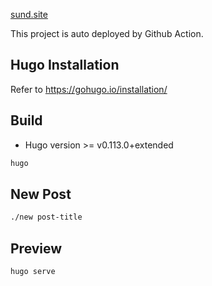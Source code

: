 [sund.site](https://sund.site)

This project is auto deployed by Github Action.

## Hugo Installation

Refer to <https://gohugo.io/installation/>

## Build

- Hugo version >= v0.113.0+extended

```bash
hugo
```

## New Post

```bash
./new post-title
```

## Preview

```bash
hugo serve
```
